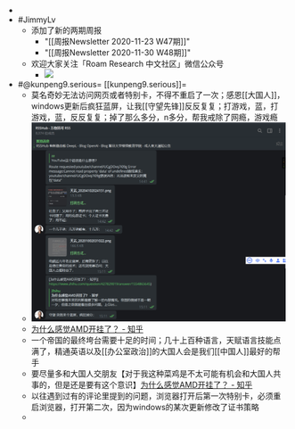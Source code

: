 - 
- #JimmyLv
    - 添加了新的两期周报
        - "[[周报Newsletter 2020-11-23 W47期]]"
        - "[[周报Newsletter 2020-11-30 W48期]]"
    - 欢迎大家关注「Roam Research 中文社区」微信公众号
        - ![](https://firebasestorage.googleapis.com/v0/b/firescript-577a2.appspot.com/o/imgs%2Fapp%2FRoamCN%2FtS2UdFU0Wo.png?alt=media&token=0e799a65-58f9-453b-90f0-7595d7157f59)
- #@kunpeng9.serious= [[kunpeng9.serious]]=
    - 莫名奇妙无法访问网页或者特别卡，不得不重启了一次；感恩[[大国人]]，windows更新后疯狂蓝屏，让我[[守望先锋]]反反复复；打游戏，蓝，打游戏，蓝，反反复复；掉了那么多分，n多分，帮我戒除了网瘾，游戏瘾
    - ![](https://raw.githubusercontent.com/kunpeng9/PicgoPicture2020-10-18/master/20201202151901.png)
    - [为什么感觉AMD开挂了？ - 知乎](https://www.zhihu.com/question/427829019/answer/1554865645)
    - 一个帝国的最终垮台需要十足的时间；几十上百种语言，天赋语言技能点满了，精通英语以及[[办公室政治]]的大国人会是我们[[中国人]]最好的帮手
    - 要尽量多和大国人交朋友【对于我这种菜鸡是不太可能有机会和大国人共事的，但是还是要有这个意识】[为什么感觉AMD开挂了？ - 知乎](https://www.zhihu.com/question/427829019/answer/1582677551)
    - 以往遇到过有的评论里提到的问题，浏览器打开后第一次特别卡，必须重启浏览器，打开第二次，因为windows的某次更新修改了证书策略
    - 
